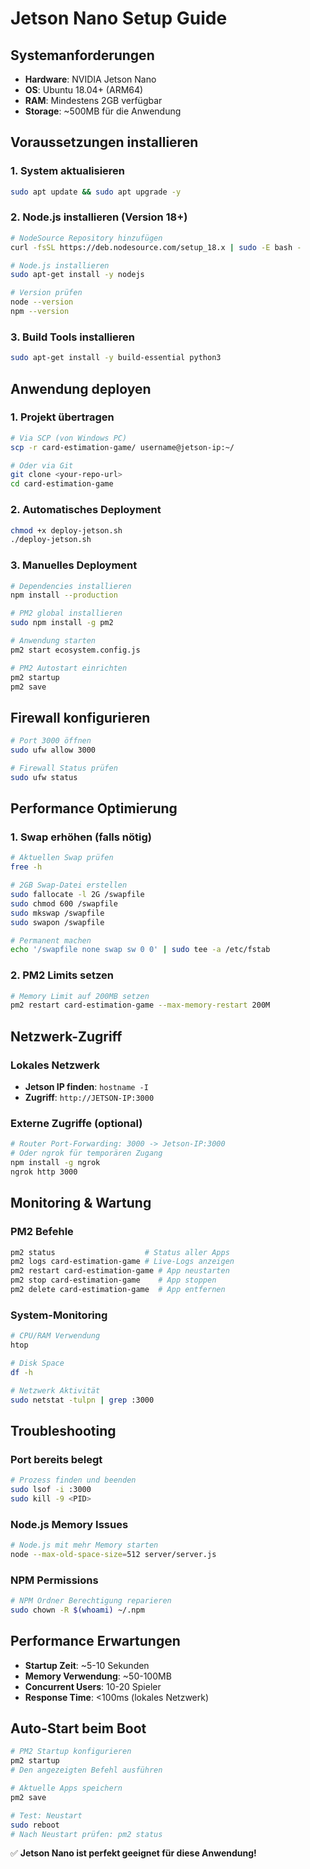 # Jetson Nano Setup Guide

## Systemanforderungen

- **Hardware**: NVIDIA Jetson Nano
- **OS**: Ubuntu 18.04+ (ARM64)
- **RAM**: Mindestens 2GB verfügbar
- **Storage**: ~500MB für die Anwendung

## Voraussetzungen installieren

### 1. System aktualisieren
```bash
sudo apt update && sudo apt upgrade -y
```

### 2. Node.js installieren (Version 18+)
```bash
# NodeSource Repository hinzufügen
curl -fsSL https://deb.nodesource.com/setup_18.x | sudo -E bash -

# Node.js installieren
sudo apt-get install -y nodejs

# Version prüfen
node --version
npm --version
```

### 3. Build Tools installieren
```bash
sudo apt-get install -y build-essential python3
```

## Anwendung deployen

### 1. Projekt übertragen
```bash
# Via SCP (von Windows PC)
scp -r card-estimation-game/ username@jetson-ip:~/

# Oder via Git
git clone <your-repo-url>
cd card-estimation-game
```

### 2. Automatisches Deployment
```bash
chmod +x deploy-jetson.sh
./deploy-jetson.sh
```

### 3. Manuelles Deployment
```bash
# Dependencies installieren
npm install --production

# PM2 global installieren
sudo npm install -g pm2

# Anwendung starten
pm2 start ecosystem.config.js

# PM2 Autostart einrichten
pm2 startup
pm2 save
```

## Firewall konfigurieren

```bash
# Port 3000 öffnen
sudo ufw allow 3000

# Firewall Status prüfen
sudo ufw status
```

## Performance Optimierung

### 1. Swap erhöhen (falls nötig)
```bash
# Aktuellen Swap prüfen
free -h

# 2GB Swap-Datei erstellen
sudo fallocate -l 2G /swapfile
sudo chmod 600 /swapfile
sudo mkswap /swapfile
sudo swapon /swapfile

# Permanent machen
echo '/swapfile none swap sw 0 0' | sudo tee -a /etc/fstab
```

### 2. PM2 Limits setzen
```bash
# Memory Limit auf 200MB setzen
pm2 restart card-estimation-game --max-memory-restart 200M
```

## Netzwerk-Zugriff

### Lokales Netzwerk
- **Jetson IP finden**: `hostname -I`
- **Zugriff**: `http://JETSON-IP:3000`

### Externe Zugriffe (optional)
```bash
# Router Port-Forwarding: 3000 -> Jetson-IP:3000
# Oder ngrok für temporären Zugang
npm install -g ngrok
ngrok http 3000
```

## Monitoring & Wartung

### PM2 Befehle
```bash
pm2 status                    # Status aller Apps
pm2 logs card-estimation-game # Live-Logs anzeigen
pm2 restart card-estimation-game # App neustarten
pm2 stop card-estimation-game    # App stoppen
pm2 delete card-estimation-game  # App entfernen
```

### System-Monitoring
```bash
# CPU/RAM Verwendung
htop

# Disk Space
df -h

# Netzwerk Aktivität
sudo netstat -tulpn | grep :3000
```

## Troubleshooting

### Port bereits belegt
```bash
# Prozess finden und beenden
sudo lsof -i :3000
sudo kill -9 <PID>
```

### Node.js Memory Issues
```bash
# Node.js mit mehr Memory starten
node --max-old-space-size=512 server/server.js
```

### NPM Permissions
```bash
# NPM Ordner Berechtigung reparieren
sudo chown -R $(whoami) ~/.npm
```

## Performance Erwartungen

- **Startup Zeit**: ~5-10 Sekunden
- **Memory Verwendung**: ~50-100MB
- **Concurrent Users**: 10-20 Spieler
- **Response Time**: <100ms (lokales Netzwerk)

## Auto-Start beim Boot

```bash
# PM2 Startup konfigurieren
pm2 startup
# Den angezeigten Befehl ausführen

# Aktuelle Apps speichern
pm2 save

# Test: Neustart
sudo reboot
# Nach Neustart prüfen: pm2 status
```

✅ **Jetson Nano ist perfekt geeignet für diese Anwendung!**

